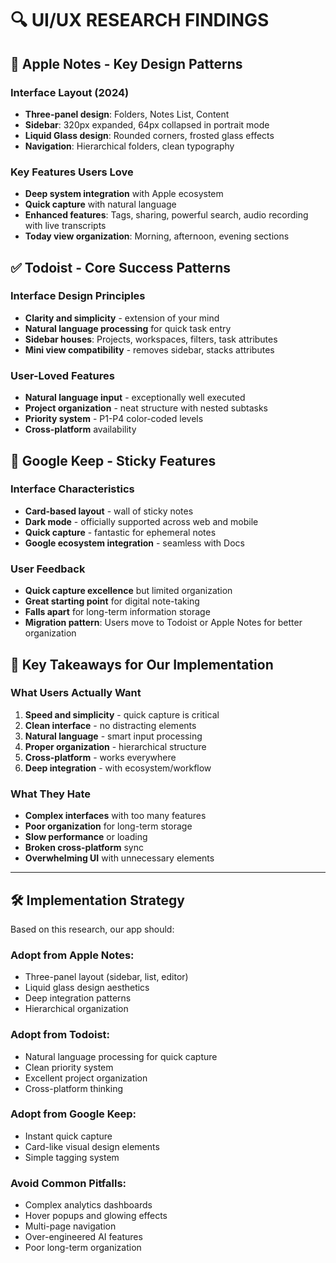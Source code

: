 # 🔍 **UI/UX RESEARCH FINDINGS**

## **📱 Apple Notes - Key Design Patterns**

### **Interface Layout (2024)**
- **Three-panel design**: Folders, Notes List, Content
- **Sidebar**: 320px expanded, 64px collapsed in portrait mode
- **Liquid Glass design**: Rounded corners, frosted glass effects
- **Navigation**: Hierarchical folders, clean typography

### **Key Features Users Love**
- **Deep system integration** with Apple ecosystem
- **Quick capture** with natural language
- **Enhanced features**: Tags, sharing, powerful search, audio recording with live transcripts
- **Today view organization**: Morning, afternoon, evening sections

## **✅ Todoist - Core Success Patterns**

### **Interface Design Principles**
- **Clarity and simplicity** - extension of your mind
- **Natural language processing** for quick task entry
- **Sidebar houses**: Projects, workspaces, filters, task attributes
- **Mini view compatibility** - removes sidebar, stacks attributes

### **User-Loved Features**
- **Natural language input** - exceptionally well executed
- **Project organization** - neat structure with nested subtasks
- **Priority system** - P1-P4 color-coded levels
- **Cross-platform** availability

## **📝 Google Keep - Sticky Features**

### **Interface Characteristics**
- **Card-based layout** - wall of sticky notes
- **Dark mode** - officially supported across web and mobile
- **Quick capture** - fantastic for ephemeral notes
- **Google ecosystem integration** - seamless with Docs

### **User Feedback**
- **Quick capture excellence** but limited organization
- **Great starting point** for digital note-taking
- **Falls apart** for long-term information storage
- **Migration pattern**: Users move to Todoist or Apple Notes for better organization

## **🎯 Key Takeaways for Our Implementation**

### **What Users Actually Want**
1. **Speed and simplicity** - quick capture is critical
2. **Clean interface** - no distracting elements
3. **Natural language** - smart input processing
4. **Proper organization** - hierarchical structure
5. **Cross-platform** - works everywhere
6. **Deep integration** - with ecosystem/workflow

### **What They Hate**
- **Complex interfaces** with too many features
- **Poor organization** for long-term storage
- **Slow performance** or loading
- **Broken cross-platform** sync
- **Overwhelming UI** with unnecessary elements

---

## **🛠 Implementation Strategy**

Based on this research, our app should:

### **Adopt from Apple Notes:**
- Three-panel layout (sidebar, list, editor)
- Liquid glass design aesthetics
- Deep integration patterns
- Hierarchical organization

### **Adopt from Todoist:**
- Natural language processing for quick capture
- Clean priority system
- Excellent project organization
- Cross-platform thinking

### **Adopt from Google Keep:**
- Instant quick capture
- Card-like visual design elements
- Simple tagging system

### **Avoid Common Pitfalls:**
- Complex analytics dashboards
- Hover popups and glowing effects
- Multi-page navigation
- Over-engineered AI features
- Poor long-term organization
